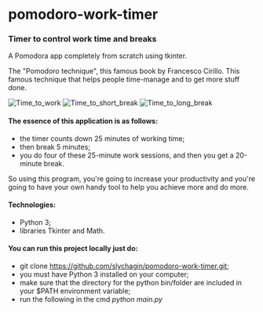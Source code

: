 # pomodoro-work-timer
### Timer to control work time and breaks

A Pomodora app completely from scratch using tkinter.

The "Pomodoro technique", this famous book by Francesco Cirillo.
This famous technique that helps people time-manage and to get more stuff done.

![Time_to_work](https://user-images.githubusercontent.com/99026818/175918448-a5f692e9-2ba1-471c-a12a-5d73350c2bbf.jpg)
![Time_to_short_break](https://user-images.githubusercontent.com/99026818/175918452-2bb5d794-4a46-4475-92ac-bb1a20b13272.jpg)
![Time_to_long_break](https://user-images.githubusercontent.com/99026818/175918454-e5d7ba13-ad3f-46c5-bd2a-5811564afb33.jpg)

#### The essence of this application is as follows:
- the timer counts down 25 minutes of working time;
- then break 5 minutes;
- you do four of these 25-minute work sessions, and then you get a 20-minute break.

So using this program, you're going to increase your productivity and you're going
to have your own handy tool to help you achieve more and do more.

#### Technologies:
- Python 3;
- libraries Tkinter and Math.

#### You can run this project locally just do:
- git clone https://github.com/slychagin/pomodoro-work-timer.git;
- you must have Python 3 installed on your computer;
- make sure that the directory for the python bin/folder are included in your $PATH environment variable;
- run the following in the cmd _python main.py_
